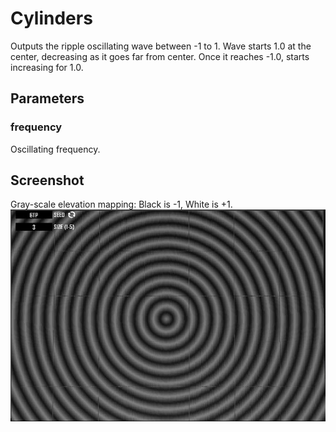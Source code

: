 # Cylinders

Outputs the ripple oscillating wave between -1 to 1. Wave starts 1.0 at the center, decreasing as it goes far from center. Once it reaches -1.0, starts increasing for 1.0.

## Parameters

### frequency

Oscillating frequency.

## Screenshot

Gray-scale elevation mapping: Black is -1, White is +1.![](/assets/Cylinders.png)

